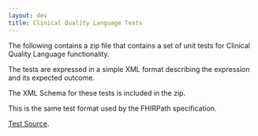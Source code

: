 ```yaml
---
layout: dev
title: Clinical Quality Language Tests
---
```


The following contains a zip file that contains a set of unit tests for Clinical Quality Language functionality.

The tests are expressed in a simple XML format describing the expression and its expected outcome.

The XML Schema for these tests is included in the zip.

This is the same test format used by the FHIRPath specification.

<a href="tests.zip">Test Source</a>.


